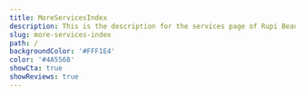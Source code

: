 ```yaml
---
title: MoreServicesIndex
description: This is the description for the services page of Rupi Beauty Studio
slug: more-services-index
path: /
backgroundColor: '#FFF1E4'
color: '#4A5568'
showCta: true
showReviews: true
---
```


